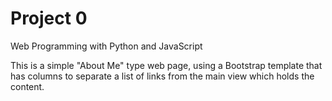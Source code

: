 # Project 0

Web Programming with Python and JavaScript

This is a simple "About Me" type web page, using a Bootstrap template that 
has columns to separate a list of links from the main view which holds the 
content.

